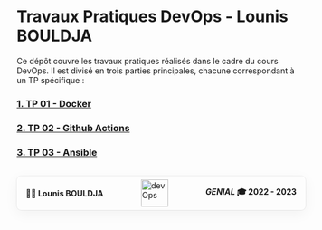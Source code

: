 # Travaux Pratiques DevOps - Lounis BOULDJA



Ce dépôt couvre les travaux pratiques réalisés dans le cadre du cours DevOps. Il est divisé en trois parties principales, chacune correspondant à un TP spécifique :

### [1. TP 01 - Docker](TP01%2FREADME.md)

### [2. TP 02 - Github Actions](TP02%2FREADME.md)

### [3. TP 03 - Ansible](TP03%2FREADME.md)

<footer style="margin-top: 2rem; width: 95%; display: flex; align-items: center; justify-content: space-between; box-shadow: rgba(0, 0, 0, 0.05) 0 6px 24px 0, rgba(0,0,0,0.06) 0 0 0 1px; border-radius: .5rem; padding: .4rem 1rem; background-color: rgba(255,255,255,0.07)">
    <b>👨‍💻 Lounis BOULDJA</b>
    <img alt="devOps" height="48" src="https://www.plunge.cloud/hs-fs/hubfs/cycle-devopsea2b.png?width=600&name=cycle-devops.png">
    <b><i>GENIAL</i>  🎓 2022 - 2023</b>
</footer>